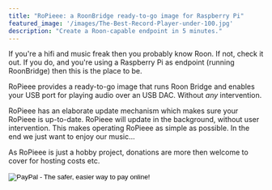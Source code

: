 ```yaml
---
title: "RoPieee: a RoonBridge ready-to-go image for Raspberry Pi"
featured_image: '/images/The-Best-Record-Player-under-100.jpg'
description: "Create a Roon-capable endpoint in 5 minutes."
---
```

If you're a hifi and music freak then you probably know Roon. If not, check it out. If you do, and you're using a Raspberry Pi as endpoint (running RoonBridge) then this is the place to be. 

RoPieee provides a ready-to-go image that runs Roon Bridge and enables your USB port for playing audio over an USB DAC. Without *any* intervention. 

RoPieee has an elaborate update mechanism which makes sure your RoPieee is up-to-date. RoPieee will update in the background, without user intervention. This makes operating RoPieee as simple as possible. In the end we just want to enjoy our music...

As RoPieee is just a hobby project, donations are more then welcome to cover for hosting costs etc.

<form action="https://www.paypal.com/cgi-bin/webscr" method="post" target="_top">
<input type="hidden" name="cmd" value="_s-xclick">
<input type="hidden" name="hosted_button_id" value="DTLFBNP7NUPLY">
<input type="image" src="https://www.paypalobjects.com/en_US/i/btn/btn_donateCC_LG.gif" border="0" name="submit" alt="PayPal - The safer, easier way to pay online!">
<img alt="" border="0" src="https://www.paypalobjects.com/nl_NL/i/scr/pixel.gif" width="1" height="1">
</form>

